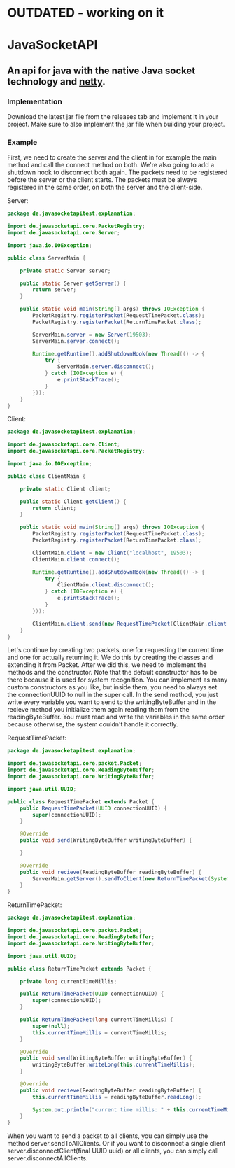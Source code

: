 # **OUTDATED - working on it**

# JavaSocketAPI

## An api for java with the native Java socket technology and [netty](https://netty.io/).

### Implementation

Download the latest jar file from the releases tab and implement it in your project. Make sure to also implement the jar file when building your project.

### Example

First, we need to create the server and the client in for example the main method and call the connect method on both. We're also going to add a shutdown hook to disconnect both again. The packets need to be registered before the server or the client starts. The packets must be always registered in the same order, on both the server and the client-side.

Server:

```java
package de.javasocketapitest.explanation;

import de.javasocketapi.core.PacketRegistry;
import de.javasocketapi.core.Server;

import java.io.IOException;

public class ServerMain {

    private static Server server;

    public static Server getServer() {
        return server;
    }

    public static void main(String[] args) throws IOException {
        PacketRegistry.registerPacket(RequestTimePacket.class);
        PacketRegistry.registerPacket(ReturnTimePacket.class);

        ServerMain.server = new Server(19503);
        ServerMain.server.connect();

        Runtime.getRuntime().addShutdownHook(new Thread(() -> {
            try {
                ServerMain.server.disconnect();
            } catch (IOException e) {
                e.printStackTrace();
            }
        }));
    }
}
```

Client:

```java
package de.javasocketapitest.explanation;

import de.javasocketapi.core.Client;
import de.javasocketapi.core.PacketRegistry;

import java.io.IOException;

public class ClientMain {

    private static Client client;

    public static Client getClient() {
        return client;
    }

    public static void main(String[] args) throws IOException {
        PacketRegistry.registerPacket(RequestTimePacket.class);
        PacketRegistry.registerPacket(ReturnTimePacket.class);

        ClientMain.client = new Client("localhost", 19503);
        ClientMain.client.connect();

        Runtime.getRuntime().addShutdownHook(new Thread(() -> {
            try {
                ClientMain.client.disconnect();
            } catch (IOException e) {
                e.printStackTrace();
            }
        }));

        ClientMain.client.send(new RequestTimePacket(ClientMain.client.getConnectionUUID().get()));
    }
}
```

Let's continue by creating two packets, one for requesting the current time and one for actually returning it. We do this by creating the classes and extending it from Packet. After we did this, we need to implement the methods and the constructor. Note that the default constructor has to be there because it is used for system recognition. You can implement as many custom constructors as you like, but inside them, you need to always set the connectionUUID to null in the super call. In the send method, you just write every variable you want to send to the writingByteBuffer and in the recieve method you initialize them again reading them from the readingByteBuffer. You must read and write the variables in the same order because otherwise, the system couldn't handle it correctly.

RequestTimePacket:

```java
package de.javasocketapitest.explanation;

import de.javasocketapi.core.packet.Packet;
import de.javasocketapi.core.ReadingByteBuffer;
import de.javasocketapi.core.WritingByteBuffer;

import java.util.UUID;

public class RequestTimePacket extends Packet {
    public RequestTimePacket(UUID connectionUUID) {
        super(connectionUUID);
    }

    @Override
    public void send(WritingByteBuffer writingByteBuffer) {

    }

    @Override
    public void recieve(ReadingByteBuffer readingByteBuffer) {
        ServerMain.getServer().sendToClient(new ReturnTimePacket(System.currentTimeMillis()), getConnectionUUID());
    }
}
```

ReturnTimePacket:

```java
package de.javasocketapitest.explanation;

import de.javasocketapi.core.packet.Packet;
import de.javasocketapi.core.ReadingByteBuffer;
import de.javasocketapi.core.WritingByteBuffer;

import java.util.UUID;

public class ReturnTimePacket extends Packet {

    private long currentTimeMillis;

    public ReturnTimePacket(UUID connectionUUID) {
        super(connectionUUID);
    }

    public ReturnTimePacket(long currentTimeMillis) {
        super(null);
        this.currentTimeMillis = currentTimeMillis;
    }

    @Override
    public void send(WritingByteBuffer writingByteBuffer) {
        writingByteBuffer.writeLong(this.currentTimeMillis);
    }

    @Override
    public void recieve(ReadingByteBuffer readingByteBuffer) {
        this.currentTimeMillis = readingByteBuffer.readLong();

        System.out.println("current time millis: " + this.currentTimeMillis);
    }
}
```

When you want to send a packet to all clients, you can simply use the method server.sendToAllClients. Or if you want to disconnect a single client server.disconnectClient(final UUID uuid) or all clients, you can simply call server.disconnectAllClients.
